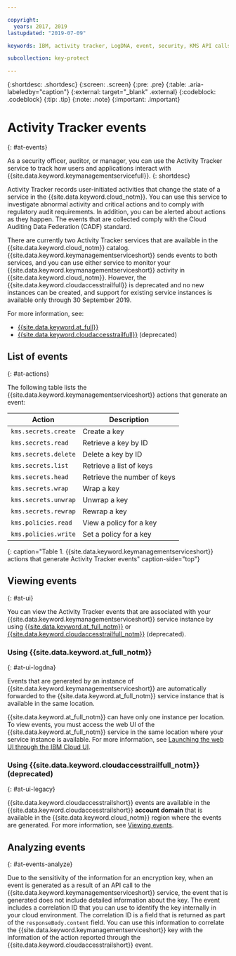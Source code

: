 ```yaml
---

copyright:
  years: 2017, 2019
lastupdated: "2019-07-09"

keywords: IBM, activity tracker, LogDNA, event, security, KMS API calls, monitor KMS events

subcollection: key-protect

---
```


{:shortdesc: .shortdesc}
{:screen: .screen}
{:pre: .pre}
{:table: .aria-labeledby="caption"}
{:external: target="_blank" .external}
{:codeblock: .codeblock}
{:tip: .tip}
{:note: .note}
{:important: .important}

<!-- Include your AT events file in the Reference nav group in your toc file. -->

<!-- Make sure that the AT events file has the H1 ID set to: {: #at_events} -->

# Activity Tracker events
{: #at-events}

As a security officer, auditor, or manager, you can use the Activity Tracker service to track how users and applications interact with {{site.data.keyword.keymanagementservicefull}}.
{: shortdesc}

<!-- There are multiple scenarios depending on which version of Activity Tracker is enabled in your service. Choose the scenario that best suits your service, and delete the other ones.--> 

<!-- Scenario 3. Add if your service is AT-enabled for IBM Cloud Activity Tracker with LogDNA and also for IBM Cloud Activity Tracker  -->

Activity Tracker records user-initiated activities that change the state of a service in the {{site.data.keyword.cloud_notm}}. You can use this service to investigate abnormal activity and critical actions and to comply with regulatory audit requirements. In addition, you can be alerted about actions as they happen. The events that are collected comply with the Cloud Auditing Data Federation (CADF) standard. 

There are currently two Activity Tracker services that are available in the {{site.data.keyword.cloud_notm}} catalog. {{site.data.keyword.keymanagementserviceshort}} sends events to both services, and you can use either service to monitor your {{site.data.keyword.keymanagementserviceshort}} activity in {{site.data.keyword.cloud_notm}}. However, the {{site.data.keyword.cloudaccesstrailfull}} is deprecated and no new instances can be created, and support for existing service instances is available only through 30 September 2019.

For more information, see:
* [{{site.data.keyword.at_full}}](/docs/services/Activity-Tracker-with-LogDNA?topic=logdnaat-getting-started#getting-started)
* [{{site.data.keyword.cloudaccesstrailfull}}](/docs/services/cloud-activity-tracker?topic=cloud-activity-tracker-getting-started) (deprecated)

<!-- If you have multiple events that might not be related, you can create different sections to group them. -->

## List of events
{: #at-actions}

The following table lists the {{site.data.keyword.keymanagementserviceshort}} actions that generate an event:

| Action                   | Description                 |
| ------------------------ | --------------------------- |
| `kms.secrets.create`     | Create a key                |
| `kms.secrets.read`       | Retrieve a key by ID        |
| `kms.secrets.delete`     | Delete a key by ID          |
| `kms.secrets.list`       | Retrieve a list of keys     |
| `kms.secrets.head`       | Retrieve the number of keys |
| `kms.secrets.wrap`       | Wrap a key                  |
| `kms.secrets.unwrap`     | Unwrap a key                |
| `kms.secrets.rewrap`     | Rewrap a key                |
| `kms.policies.read`      | View a policy for a key     |
| `kms.policies.write`     | Set a policy for a key      |
{: caption="Table 1. {{site.data.keyword.keymanagementserviceshort}} actions that generate Activity Tracker events" caption-side="top"}

## Viewing events
{: #at-ui}

You can view the Activity Tracker events that are associated with your {{site.data.keyword.keymanagementserviceshort}} service instance by using [{{site.data.keyword.at_full_notm}}](/docs/services/Activity-Tracker-with-LogDNA?topic=logdnaat-getting-started#getting-started) or [{{site.data.keyword.cloudaccesstrailfull_notm}}](/docs/services/cloud-activity-tracker?topic=cloud-activity-tracker-getting-started) (deprecated).

<!-- As in the previous section, there are multiple scenarios depending on which version of Activity Tracker is enabled in your service. Choose the scenario that best suits your service, and delete the other ones. --> 

<!-- Scenario 3: If your service is AT-enabled for IBM Cloud Activity Tracker with LogDNA and also for IBM Cloud Activity Tracker, add the information that is relevant from scenario 1 and scenario 2. -->

<!-- Option 2: Location based service: A location-based service generates events in the same location where the service instance is provisioned. For example, Certificate Manager. -->

### Using {{site.data.keyword.at_full_notm}}
{: #at-ui-logdna}

Events that are generated by an instance of {{site.data.keyword.keymanagementserviceshort}} are automatically forwarded to the {{site.data.keyword.at_full_notm}} service instance that is available in the same location. 

{{site.data.keyword.at_full_notm}} can have only one instance per location. To view events, you must access the web UI of the {{site.data.keyword.at_full_notm}} service in the same location where your service instance is available. For more information, see [Launching the web UI through the IBM Cloud UI](/docs/services/Activity-Tracker-with-LogDNA?topic=logdnaat-launch#launch_step2).

<!-- Option 2: Add the following sentence if your service sends events to the account domain. -->

### Using {{site.data.keyword.cloudaccesstrailfull_notm}} (deprecated)
{: #at-ui-legacy}

{{site.data.keyword.cloudaccesstrailshort}} events are available in the {{site.data.keyword.cloudaccesstrailshort}} **account domain** that is available in the {{site.data.keyword.cloud_notm}} region where the events are generated. For more information, see [Viewing events](/docs/services/cloud-activity-tracker/how-to/manage-events-ui?topic=cloud-activity-tracker-getting-started#gs_step4).


## Analyzing events
{: #at-events-analyze}

<!-- Provide information about the events in your service that add additional information in requestData and responseData. See the IAM Events topic for a sample topic that includes this section: https://cloud.ibm.com/docs/services/Activity-Tracker-with-LogDNA?topic=logdnaat-at_events_iam.  -->

Due to the sensitivity of the information for an encryption key, when an event is generated as a result of an API call to the {{site.data.keyword.keymanagementserviceshort}} service, the event that is generated does not include detailed information about the key. The event includes a correlation ID that you can use to identify the key internally in your cloud environment. The correlation ID is a field that is returned as part of the `responseBody.content` field. You can use this information to correlate the {{site.data.keyword.keymanagementserviceshort}} key with the information of the action reported through the {{site.data.keyword.cloudaccesstrailshort}} event.
